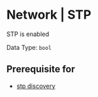 # Network | STP

STP is enabled

Data Type: `bool`

## Prerequisite for

- [stp discovery](../../../../admin/reference/discovery/box/stp.md)
